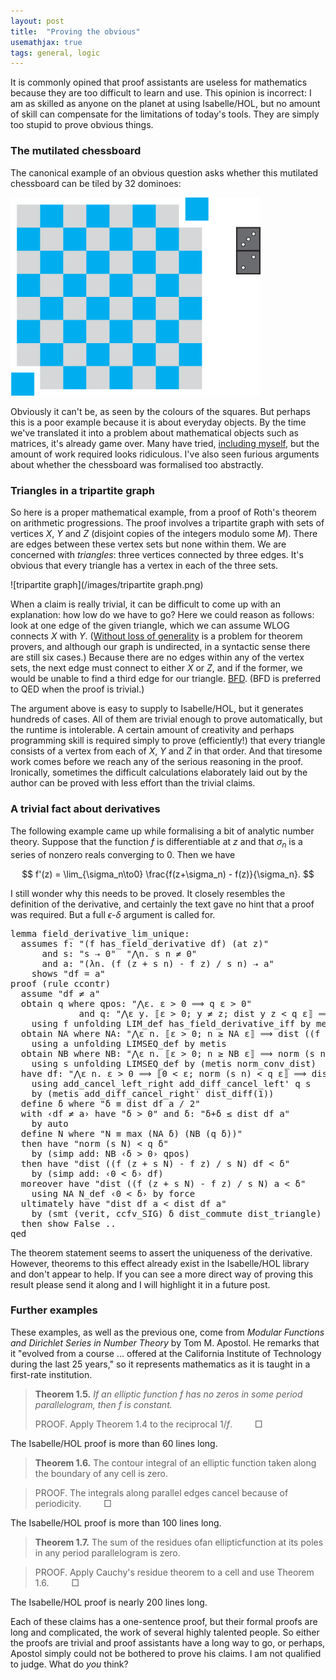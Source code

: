 ```yaml
---
layout: post
title:  "Proving the obvious"
usemathjax: true 
tags: general, logic
---
```


It is commonly opined that proof assistants are useless for mathematics because they are too difficult to learn and use. This opinion is incorrect: I am as skilled as anyone on the planet at using Isabelle/HOL, but no amount of skill can compensate for the limitations of today's tools. They are simply too stupid to prove obvious things.

### The mutilated chessboard

The canonical example of an obvious question asks whether this mutilated chessboard can be tiled by 32 dominoes:

<img src="/images/chess-board.png" alt="mutilated chessboard" width="400"/>

Obviously it can't be, as seen by the colours of the squares. But perhaps this is a poor example because it is about everyday objects. By the time we've translated it into a problem about mathematical objects such as matrices, it's already game over. Many have tried, [including myself](https://doi.org/10.1093/jigpal/9.3.475), but the amount of work required looks ridiculous. I've also seen furious arguments about whether the chessboard was formalised too abstractly.

### Triangles in a tripartite graph

So here is a proper mathematical example, from a proof of Roth's theorem on arithmetic progressions. The proof involves a tripartite graph with sets of vertices $X$, $Y$ and $Z$ (disjoint copies of the integers modulo some $M$). There are edges between these vertex sets but none within them. We are concerned with *triangles*: three vertices connected by three edges. It's obvious that every triangle has a vertex in each of the three sets.

![tripartite graph](/images/tripartite graph.png)

When a claim is really trivial, it can be difficult to come up with an explanation: how low do we have to go? Here we could reason as follows: look at one edge of the given triangle, which we can assume WLOG connects $X$ with $Y$. ([Without loss of generality](https://rdcu.be/cJtBo) is a problem for theorem provers, and although our graph is undirected, in a syntactic sense there are still six cases.) Because there are no edges within any of the vertex sets, the next edge must connect to either $X$ or $Z$, and if the former, we would be unable to find a third edge for our triangle. [BFD](https://www.urbandictionary.com/define.php?term=BFD). (BFD is preferred to QED when the proof is trivial.)

The argument above is easy to supply to Isabelle/HOL, but it generates hundreds of cases. All of them are trivial enough to prove automatically, but the runtime is intolerable. A certain amount of creativity and perhaps programming skill is required simply to prove (efficiently!) that every triangle consists of a vertex from each of $X$, $Y$ and $Z$ in that order. And that tiresome work comes before we reach any of the serious reasoning in the proof. Ironically, sometimes the difficult calculations elaborately laid out by the author can be proved with less effort than the trivial claims.

### A trivial fact about derivatives

The following example came up while formalising a bit of analytic number theory. Suppose that the function $f$ is differentiable at $z$ and that $\sigma_n$ is a series of nonzero reals converging to 0. Then we have

$$ f'(z) = \lim_{\sigma_n\to0} \frac{f(z+\sigma_n) - f(z)}{\sigma_n}. $$

I still wonder why this needs to be proved. It closely resembles the definition of the derivative, and certainly the text gave no hint that a proof was required. But a full $\epsilon$-$\delta$ argument is called for.

<pre class="source">
<span class="keyword1"><span class="command"><span>lemma</span></span></span><span> </span><span class="entity_def"><span class="entity_def"><span>field_derivative_lim_unique</span></span></span><span class="main"><span>:</span></span><span>
  </span><span class="keyword2"><span class="keyword"><span>assumes</span></span></span><span> </span><span class="entity_def" id="offset_34026..34027">f</span><span class="main"><span>:</span></span><span> </span><span class="quoted"><span class="quoted"><span>"</span><span class="main"><span>(</span></span><span class="free"><span>f</span></span><span> </span><span class="keyword1">has_field_derivative</span><span> </span><span class="free"><span>df</span></span><span class="main"><span>)</span></span><span> </span><span class="main"><span>(</span></span><span class="keyword1">at</span><span> </span><span class="free"><span>z</span></span><span class="main"><span>)</span></span><span>"</span></span></span><span>
      </span><span class="keyword2"><span class="keyword"><span>and</span></span></span><span> </span><span class="entity_def" id="offset_34076..34077">s</span><span class="main"><span>:</span></span><span> </span><span class="quoted"><span class="quoted"><span>"</span><span class="free"><span>s</span></span><span> </span><span class="main">⇢</span><span> </span><span class="main">0</span><span>"</span></span></span><span>  </span><span class="quoted"><span class="quoted"><span>"</span><span class="main"><span>⋀</span></span><span class="bound"><span>n</span></span><span class="main"><span>.</span></span><span> </span><span class="free"><span>s</span></span><span> </span><span class="bound"><span>n</span></span><span> </span><span class="main">≠</span><span> </span><span class="main">0</span><span>"</span></span></span><span> 
      </span><span class="keyword2"><span class="keyword"><span>and</span></span></span><span> </span><span class="entity_def" id="offset_34113..34114">a</span><span class="main"><span>:</span></span><span> </span><span class="quoted"><span class="quoted"><span>"</span><span class="main"><span>(</span></span><span class="main"><span>λ</span></span><span class="bound"><span>n</span></span><span class="main"><span>.</span></span><span> </span><span class="main"><span>(</span></span><span class="free"><span>f</span></span><span> </span><span class="main"><span>(</span></span><span class="free"><span>z</span></span><span> </span><span class="main">+</span><span> </span><span class="free"><span>s</span></span><span> </span><span class="bound"><span>n</span></span><span class="main"><span>)</span></span><span> </span><span class="main">-</span><span> </span><span class="free"><span>f</span></span><span> </span><span class="free"><span>z</span></span><span class="main"><span>)</span></span><span> </span><span class="main">/</span><span> </span><span class="free"><span>s</span></span><span> </span><span class="bound"><span>n</span></span><span class="main"><span>)</span></span><span> </span><span class="main">⇢</span><span> </span><span class="free"><span>a</span></span><span>"</span></span></span><span>
    </span><span class="keyword2"><span class="keyword"><span>shows</span></span></span><span> </span><span class="quoted"><span class="quoted"><span>"</span><span class="free"><span>df</span></span><span> </span><span class="main">=</span><span> </span><span class="free"><span>a</span></span><span>"</span></span></span><span>
</span><span class="keyword1"><span class="command"><span>proof</span></span></span><span> </span><span class="main"><span>(</span></span><span class="operator"><span>rule</span></span><span> </span>ccontr<span class="main"><span>)</span></span><span>
  </span><span class="keyword3"><span class="command"><span>assume</span></span></span><span> </span><span class="quoted"><span class="quoted"><span>"</span><span class="free"><span>df</span></span><span> </span><span class="main">≠</span><span> </span><span class="free"><span>a</span></span><span>"</span></span></span><span>
  </span><span class="keyword3"><span class="command"><span>obtain</span></span></span><span> </span><span class="skolem"><span class="skolem"><span>q</span></span></span><span> </span><span class="keyword2"><span class="keyword"><span>where</span></span></span><span> </span><span class="entity_def" id="offset_34228..34232">qpos</span><span class="main"><span>:</span></span><span> </span><span class="quoted"><span class="quoted"><span>"</span><span class="main"><span>⋀</span></span><span class="bound"><span>ε</span></span><span class="main"><span>.</span></span><span> </span><span class="bound"><span>ε</span></span><span> </span><span class="main">&gt;</span><span> </span><span class="main">0</span><span> </span><span class="main"><span>⟹</span></span><span> </span><span class="skolem"><span>q</span></span><span> </span><span class="bound"><span>ε</span></span><span> </span><span class="main">&gt;</span><span> </span><span class="main">0</span><span>"</span></span></span><span> 
             </span><span class="keyword2"><span class="keyword"><span>and</span></span></span><span> </span><span class="entity_def" id="offset_34274..34275">q</span><span class="main"><span>:</span></span><span> </span><span class="quoted"><span class="quoted"><span>"</span><span class="main"><span>⋀</span></span><span class="bound"><span>ε</span></span><span> </span><span class="bound"><span>y</span></span><span class="main"><span>.</span></span><span> </span><span class="main"><span>⟦</span></span><span class="bound"><span>ε</span></span><span> </span><span class="main">&gt;</span><span> </span><span class="main">0</span><span class="main"><span>;</span></span><span> </span><span class="bound"><span>y</span></span><span> </span><span class="main">≠</span><span> </span><span class="free"><span>z</span></span><span class="main"><span>;</span></span><span> </span>dist<span> </span><span class="bound"><span>y</span></span><span> </span><span class="free"><span>z</span></span><span> </span><span class="main">&lt;</span><span> </span><span class="skolem"><span>q</span></span><span> </span><span class="bound"><span>ε</span></span><span class="main"><span>⟧</span></span><span> </span><span class="main"><span>⟹</span></span><span> </span>dist<span> </span><span class="main"><span>(</span></span><span class="main"><span>(</span></span><span class="free"><span>f</span></span><span> </span><span class="bound"><span>y</span></span><span> </span><span class="main">-</span><span> </span><span class="free"><span>f</span></span><span> </span><span class="free"><span>z</span></span><span class="main"><span>)</span></span><span> </span><span class="main">/</span><span> </span><span class="main"><span>(</span></span><span class="bound"><span>y</span></span><span> </span><span class="main">-</span><span> </span><span class="free"><span>z</span></span><span class="main"><span>)</span></span><span class="main"><span>)</span></span><span> </span><span class="free"><span>df</span></span><span> </span><span class="main">&lt;</span><span> </span><span class="bound"><span>ε</span></span><span>"</span></span></span><span>
    </span><span class="keyword1"><span class="command"><span>using</span></span></span><span> </span>f<span> </span><span class="keyword1"><span class="command"><span>unfolding</span></span></span><span> </span>LIM_def<span> </span>has_field_derivative_iff<span> </span><span class="keyword1"><span class="command"><span>by</span></span></span><span> </span><span class="operator"><span>metis</span></span><span>
  </span><span class="keyword3"><span class="command"><span>obtain</span></span></span><span> </span><span class="skolem"><span class="skolem"><span>NA</span></span></span><span> </span><span class="keyword2"><span class="keyword"><span>where</span></span></span><span> </span><span class="entity_def" id="offset_34436..34438">NA</span><span class="main"><span>:</span></span><span> </span><span class="quoted"><span class="quoted"><span>"</span><span class="main"><span>⋀</span></span><span class="bound"><span>ε</span></span><span> </span><span class="bound"><span>n</span></span><span class="main"><span>.</span></span><span> </span><span class="main"><span>⟦</span></span><span class="bound"><span>ε</span></span><span> </span><span class="main">&gt;</span><span> </span><span class="main">0</span><span class="main"><span>;</span></span><span> </span><span class="bound"><span>n</span></span><span> </span><span class="main">≥</span><span> </span><span class="skolem"><span>NA</span></span><span> </span><span class="bound"><span>ε</span></span><span class="main"><span>⟧</span></span><span> </span><span class="main"><span>⟹</span></span><span> </span>dist<span> </span><span class="main"><span>(</span></span><span class="main"><span>(</span></span><span class="free"><span>f</span></span><span> </span><span class="main"><span>(</span></span><span class="free"><span>z</span></span><span> </span><span class="main">+</span><span> </span><span class="free"><span>s</span></span><span> </span><span class="bound"><span>n</span></span><span class="main"><span>)</span></span><span> </span><span class="main">-</span><span> </span><span class="free"><span>f</span></span><span> </span><span class="free"><span>z</span></span><span class="main"><span>)</span></span><span> </span><span class="main">/</span><span> </span><span class="free"><span>s</span></span><span> </span><span class="bound"><span>n</span></span><span class="main"><span>)</span></span><span> </span><span class="free"><span>a</span></span><span> </span><span class="main">&lt;</span><span> </span><span class="bound"><span>ε</span></span><span>"</span></span></span><span> 
    </span><span class="keyword1"><span class="command"><span>using</span></span></span><span> </span>a<span> </span><span class="keyword1"><span class="command"><span>unfolding</span></span></span><span> </span>LIMSEQ_def<span> </span><span class="keyword1"><span class="command"><span>by</span></span></span><span> </span><span class="operator"><span>metis</span></span><span>
  </span><span class="keyword3"><span class="command"><span>obtain</span></span></span><span> </span><span class="skolem"><span class="skolem"><span>NB</span></span></span><span> </span><span class="keyword2"><span class="keyword"><span>where</span></span></span><span> </span><span class="entity_def" id="offset_34568..34570">NB</span><span class="main"><span>:</span></span><span> </span><span class="quoted"><span class="quoted"><span>"</span><span class="main"><span>⋀</span></span><span class="bound"><span>ε</span></span><span> </span><span class="bound"><span>n</span></span><span class="main"><span>.</span></span><span> </span><span class="main"><span>⟦</span></span><span class="bound"><span>ε</span></span><span> </span><span class="main">&gt;</span><span> </span><span class="main">0</span><span class="main"><span>;</span></span><span> </span><span class="bound"><span>n</span></span><span> </span><span class="main">≥</span><span> </span><span class="skolem"><span>NB</span></span><span> </span><span class="bound"><span>ε</span></span><span class="main"><span>⟧</span></span><span> </span><span class="main"><span>⟹</span></span><span> </span>norm<span> </span><span class="main"><span>(</span></span><span class="free"><span>s</span></span><span> </span><span class="bound"><span>n</span></span><span class="main"><span>)</span></span><span> </span><span class="main">&lt;</span><span> </span><span class="bound"><span>ε</span></span><span>"</span></span></span><span> 
    </span><span class="keyword1"><span class="command"><span>using</span></span></span><span> </span>s<span> </span><span class="keyword1"><span class="command"><span>unfolding</span></span></span><span> </span>LIMSEQ_def<span> </span><span class="keyword1"><span class="command"><span>by</span></span></span><span> </span><span class="main"><span>(</span></span><span class="operator"><span>metis</span></span><span> </span>norm_conv_dist<span class="main"><span>)</span></span><span>
  </span><span class="keyword1"><span class="command"><span>have</span></span></span><span> </span><span class="entity_def" id="offset_34682..34684">df</span><span class="main"><span>:</span></span><span> </span><span class="quoted"><span class="quoted"><span>"</span><span class="main"><span>⋀</span></span><span class="bound"><span>ε</span></span><span> </span><span class="bound"><span>n</span></span><span class="main"><span>.</span></span><span> </span><span class="bound"><span>ε</span></span><span> </span><span class="main">&gt;</span><span> </span><span class="main">0</span><span> </span><span class="main"><span>⟹</span></span><span> </span><span class="main"><span>⟦</span></span><span class="main">0</span><span> </span><span class="main">&lt;</span><span> </span><span class="bound"><span>ε</span></span><span class="main"><span>;</span></span><span> </span>norm<span> </span><span class="main"><span>(</span></span><span class="free"><span>s</span></span><span> </span><span class="bound"><span>n</span></span><span class="main"><span>)</span></span><span> </span><span class="main">&lt;</span><span> </span><span class="skolem"><span>q</span></span><span> </span><span class="bound"><span>ε</span></span><span class="main"><span>⟧</span></span><span> </span><span class="main"><span>⟹</span></span><span> </span>dist<span> </span><span class="main"><span>(</span></span><span class="main"><span>(</span></span><span class="free"><span>f</span></span><span> </span><span class="main"><span>(</span></span><span class="free"><span>z</span></span><span> </span><span class="main">+</span><span> </span><span class="free"><span>s</span></span><span> </span><span class="bound"><span>n</span></span><span class="main"><span>)</span></span><span> </span><span class="main">-</span><span> </span><span class="free"><span>f</span></span><span> </span><span class="free"><span>z</span></span><span class="main"><span>)</span></span><span> </span><span class="main">/</span><span> </span><span class="free"><span>s</span></span><span> </span><span class="bound"><span>n</span></span><span class="main"><span>)</span></span><span> </span><span class="free"><span>df</span></span><span> </span><span class="main">&lt;</span><span> </span><span class="bound"><span>ε</span></span><span>"</span></span></span><span>
    </span><span class="keyword1"><span class="command"><span>using</span></span></span><span> </span>add_cancel_left_right<span> </span>add_diff_cancel_left'<span> </span>q<span> </span>s<span>
    </span><span class="keyword1"><span class="command"><span>by</span></span></span><span> </span><span class="main"><span>(</span></span><span class="operator"><span>metis</span></span><span> </span>add_diff_cancel_right'<span> </span>dist_diff<span class="main"><span class="main"><span>(</span></span></span><span>1</span><span class="main"><span class="main"><span>)</span></span></span><span class="main"><span>)</span></span><span>
  </span><span class="keyword3"><span class="command"><span>define</span></span></span><span> </span><span class="skolem"><span class="skolem"><span>δ</span></span></span><span> </span><span class="keyword2"><span class="keyword"><span>where</span></span></span><span> </span><span class="quoted"><span class="quoted"><span>"</span><span class="skolem"><span>δ</span></span><span> </span><span class="main"><span>≡</span></span><span> </span>dist<span> </span><span class="free"><span>df</span></span><span> </span><span class="free"><span>a</span></span><span> </span><span class="main">/</span><span> </span><span class="numeral"><span>2</span></span><span>"</span></span></span><span>
  </span><span class="keyword1"><span class="command"><span>with</span></span></span><span> </span><span class="quoted"><span class="quoted"><span>‹</span><span class="free"><span>df</span></span><span> </span><span class="main">≠</span><span> </span><span class="free"><span>a</span></span><span>›</span></span></span><span> </span><span class="keyword1"><span class="command"><span>have</span></span></span><span> </span><span class="quoted"><span class="quoted"><span>"</span><span class="skolem"><span>δ</span></span><span> </span><span class="main">&gt;</span><span> </span><span class="main">0</span><span>"</span></span></span><span> </span><span class="keyword2"><span class="keyword"><span>and</span></span></span><span> </span><span class="entity_def" id="offset_34949..34950">δ</span><span class="main"><span>:</span></span><span> </span><span class="quoted"><span class="quoted"><span>"</span><span class="skolem"><span>δ</span></span><span class="main">+</span><span class="skolem"><span>δ</span></span><span> </span><span class="main">≤</span><span> </span>dist<span> </span><span class="free"><span>df</span></span><span> </span><span class="free"><span>a</span></span><span>"</span></span></span><span>
    </span><span class="keyword1"><span class="command"><span>by</span></span></span><span> </span><span class="operator"><span>auto</span></span><span>
  </span><span class="keyword3"><span class="command"><span class="entity_def" id="offset_34984..34990">define</span></span></span><span> </span><span class="skolem"><span class="skolem"><span>N</span></span></span><span> </span><span class="keyword2"><span class="keyword"><span>where</span></span></span><span> </span><span class="quoted"><span class="quoted"><span>"</span><span class="skolem"><span>N</span></span><span> </span><span class="main"><span>≡</span></span><span> </span>max<span> </span><span class="main"><span>(</span></span><span class="skolem"><span>NA</span></span><span> </span><span class="skolem"><span>δ</span></span><span class="main"><span>)</span></span><span> </span><span class="main"><span>(</span></span><span class="skolem"><span>NB</span></span><span> </span><span class="main"><span>(</span></span><span class="skolem"><span>q</span></span><span> </span><span class="skolem"><span>δ</span></span><span class="main"><span>)</span></span><span class="main"><span>)</span></span><span>"</span></span></span><span>
  </span><span class="keyword1"><span class="command"><span>then</span></span></span><span> </span><span class="keyword1"><span class="command"><span>have</span></span></span><span> </span><span class="quoted"><span class="quoted"><span>"</span>norm<span> </span><span class="main"><span>(</span></span><span class="free"><span>s</span></span><span> </span><span class="skolem"><span>N</span></span><span class="main"><span>)</span></span><span> </span><span class="main">&lt;</span><span> </span><span class="skolem"><span>q</span></span><span> </span><span class="skolem"><span>δ</span></span><span>"</span></span></span><span>
    </span><span class="keyword1"><span class="command"><span>by</span></span></span><span> </span><span class="main"><span>(</span></span><span class="operator"><span>simp</span></span><span> </span><span class="quasi_keyword"><span>add</span></span><span class="main"><span class="main"><span>:</span></span></span><span> </span>NB<span> </span><span class="quoted"><span class="quoted"><span>‹</span><span class="skolem"><span>δ</span></span><span> </span><span class="main">&gt;</span><span> </span><span class="main">0</span><span>›</span></span></span><span> </span>qpos<span class="main"><span>)</span></span><span>
  </span><span class="keyword1"><span class="command"><span>then</span></span></span><span> </span><span class="keyword1"><span class="command"><span>have</span></span></span><span> </span><span class="quoted"><span class="quoted"><span>"</span>dist<span> </span><span class="main"><span>(</span></span><span class="main"><span>(</span></span><span class="free"><span>f</span></span><span> </span><span class="main"><span>(</span></span><span class="free"><span>z</span></span><span> </span><span class="main">+</span><span> </span><span class="free"><span>s</span></span><span> </span><span class="skolem"><span>N</span></span><span class="main"><span>)</span></span><span> </span><span class="main">-</span><span> </span><span class="free"><span>f</span></span><span> </span><span class="free"><span>z</span></span><span class="main"><span>)</span></span><span> </span><span class="main">/</span><span> </span><span class="free"><span>s</span></span><span> </span><span class="skolem"><span>N</span></span><span class="main"><span>)</span></span><span> </span><span class="free"><span>df</span></span><span> </span><span class="main">&lt;</span><span> </span><span class="skolem"><span>δ</span></span><span>"</span></span></span><span>
    </span><span class="keyword1"><span class="command"><span>by</span></span></span><span> </span><span class="main"><span>(</span></span><span class="operator"><span>simp</span></span><span> </span><span class="quasi_keyword"><span>add</span></span><span class="main"><span class="main"><span>:</span></span></span><span> </span><span class="quoted"><span class="quoted"><span>‹</span><span class="main">0</span><span> </span><span class="main">&lt;</span><span> </span><span class="skolem"><span>δ</span></span><span>›</span></span></span><span> </span>df<span class="main"><span>)</span></span><span>
  </span><span class="keyword1"><span class="command"><span>moreover</span></span></span><span> </span><span class="keyword1"><span class="command"><span>have</span></span></span><span> </span><span class="quoted"><span class="quoted"><span>"</span>dist<span> </span><span class="main"><span>(</span></span><span class="main"><span>(</span></span><span class="free"><span>f</span></span><span> </span><span class="main"><span>(</span></span><span class="free"><span>z</span></span><span> </span><span class="main">+</span><span> </span><span class="free"><span>s</span></span><span> </span><span class="skolem"><span>N</span></span><span class="main"><span>)</span></span><span> </span><span class="main">-</span><span> </span><span class="free"><span>f</span></span><span> </span><span class="free"><span>z</span></span><span class="main"><span>)</span></span><span> </span><span class="main">/</span><span> </span><span class="free"><span>s</span></span><span> </span><span class="skolem"><span>N</span></span><span class="main"><span>)</span></span><span> </span><span class="free"><span>a</span></span><span> </span><span class="main">&lt;</span><span> </span><span class="skolem"><span>δ</span></span><span>"</span></span></span><span>
    </span><span class="keyword1"><span class="command"><span>using</span></span></span><span> </span>NA<span> </span>N_def<span> </span><span class="quoted"><span class="quoted"><span>‹</span><span class="main">0</span><span> </span><span class="main">&lt;</span><span> </span><span class="skolem"><span>δ</span></span><span>›</span></span></span><span> </span><span class="keyword1"><span class="command"><span>by</span></span></span><span> </span><span class="operator"><span>force</span></span><span>
  </span><span class="keyword1"><span class="command"><span>ultimately</span></span></span><span> </span><span class="keyword1"><span class="command"><span>have</span></span></span><span> </span><span class="quoted"><span class="quoted"><span>"</span>dist<span> </span><span class="free"><span>df</span></span><span> </span><span class="free"><span>a</span></span><span> </span><span class="main">&lt;</span><span> </span>dist<span> </span><span class="free"><span>df</span></span><span> </span><span class="free"><span>a</span></span><span>"</span></span></span><span>
    </span><span class="keyword1"><span class="command"><span>by</span></span></span><span> </span><span class="main"><span>(</span></span><span class="operator"><span>smt</span></span><span> </span><span class="main"><span class="main"><span>(</span></span></span><span>verit</span><span class="main"><span class="main"><span>,</span></span></span><span> ccfv_SIG</span><span class="main"><span class="main"><span>)</span></span></span><span> </span>δ<span> </span>dist_commute<span> </span>dist_triangle<span class="main"><span>)</span></span><span>
  </span><span class="keyword1"><span class="command"><span>then</span></span></span><span> </span><span class="keyword3"><span class="command"><span>show</span></span></span><span> </span><span class="quoted">False</span><span> </span><span class="keyword1"><span class="command"><span>..</span></span></span><span>
</span><span class="keyword1"><span class="command"><span>qed</span></span></span><span>
</span></pre>

The theorem statement seems to assert the uniqueness of the derivative. However, theorems to this effect already exist in the Isabelle/HOL library and don't appear to help. If you can see a more direct way of proving this result please send it along and I will highlight it in a future post.

### Further examples

These examples, as well as the previous one, come from *Modular Functions and Dirichlet Series in Number Theory* by Tom M. Apostol. He remarks that it "evolved from a course ... offered at the California Institute of Technology during the last 25 years," so it represents mathematics as it is taught in a first-rate institution.

> **Theorem 1.5.** *If an elliptic function $f$ has no zeros in some period parallelogram, then $f$ is constant.*
> 
> PROOF. Apply Theorem 1.4 to the reciprocaI $1/f$. $\qquad\Box$

The Isabelle/HOL proof is more than 60 lines long.

> **Theorem 1.6.** The contour integral of an elliptic function taken along the boundary of any cell is zero.

> PROOF. The integrals along parallel edges cancel because of periodicity. $\qquad\Box$

The Isabelle/HOL proof is more than 100 lines long.

> **Theorem 1.7.** The sum of the residues ofan ellipticfunction at its poles in any period parallelogram is zero.

> PROOF. Apply Cauchy's residue theorem to a cell and use Theorem 1.6. $\qquad\Box$

The Isabelle/HOL proof is nearly 200 lines long.

Each of these claims has a one-sentence proof, but their formal proofs are long and complicated, the work of several highly talented people. So either the proofs are trivial and proof assistants have a long way to go, or perhaps, Apostol simply could not be bothered to prove his claims. I am not qualified to judge. What do *you* think?
